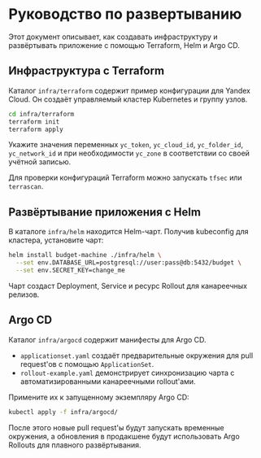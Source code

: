 # Руководство по развертыванию

Этот документ описывает, как создавать инфраструктуру и развёртывать приложение с помощью Terraform, Helm и Argo CD.

## Инфраструктура с Terraform

Каталог `infra/terraform` содержит пример конфигурации для Yandex Cloud. Он создаёт управляемый кластер Kubernetes и группу узлов.

```bash
cd infra/terraform
terraform init
terraform apply
```

Укажите значения переменных `yc_token`, `yc_cloud_id`, `yc_folder_id`, `yc_network_id` и при необходимости `yc_zone` в соответствии со своей учётной записью.

Для проверки конфигураций Terraform можно запускать `tfsec` или `terrascan`.

## Развёртывание приложения с Helm

В каталоге `infra/helm` находится Helm-чарт. Получив kubeconfig для кластера, установите чарт:

```bash
helm install budget-machine ./infra/helm \
  --set env.DATABASE_URL=postgresql://user:pass@db:5432/budget \
  --set env.SECRET_KEY=change_me
```

Чарт создаст Deployment, Service и ресурс Rollout для канареечных релизов.

## Argo CD

Каталог `infra/argocd` содержит манифесты для Argo CD.

- `applicationset.yaml` создаёт предварительные окружения для pull request'ов с помощью `ApplicationSet`.
- `rollout-example.yaml` демонстрирует синхронизацию чарта с автоматизированными канареечными rollout'ами.

Примените их к запущенному экземпляру Argo CD:

```bash
kubectl apply -f infra/argocd/
```

После этого новые pull request'ы будут запускать временные окружения, а обновления в продакшене будут использовать Argo Rollouts для плавного развёртывания.
